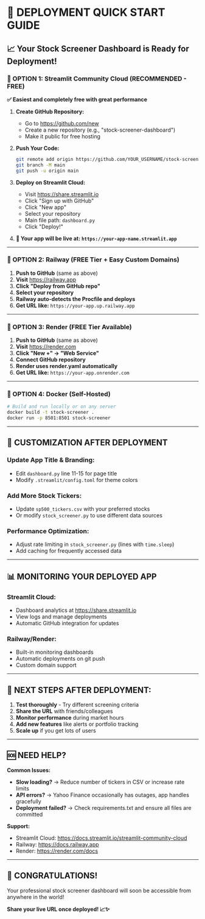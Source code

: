 # 🚀 DEPLOYMENT QUICK START GUIDE

## 📈 Your Stock Screener Dashboard is Ready for Deployment!

### 🌟 OPTION 1: Streamlit Community Cloud (RECOMMENDED - FREE)

**✅ Easiest and completely free with great performance**

1. **Create GitHub Repository:**
   - Go to https://github.com/new
   - Create a new repository (e.g., "stock-screener-dashboard")
   - Make it public for free hosting

2. **Push Your Code:**
   ```bash
   git remote add origin https://github.com/YOUR_USERNAME/stock-screener-dashboard.git
   git branch -M main  
   git push -u origin main
   ```

3. **Deploy on Streamlit Cloud:**
   - Visit https://share.streamlit.io
   - Click "Sign up with GitHub" 
   - Click "New app"
   - Select your repository
   - Main file path: `dashboard.py`
   - Click "Deploy!"

4. **🎉 Your app will be live at: `https://your-app-name.streamlit.app`**

---

### 🚂 OPTION 2: Railway (FREE Tier + Easy Custom Domains)

1. **Push to GitHub** (same as above)
2. **Visit** https://railway.app
3. **Click "Deploy from GitHub repo"**
4. **Select your repository**
5. **Railway auto-detects the Procfile and deploys**
6. **Get URL like:** `https://your-app.up.railway.app`

---

### 🎨 OPTION 3: Render (FREE Tier Available)

1. **Push to GitHub** (same as above)  
2. **Visit** https://render.com
3. **Click "New +" → "Web Service"**
4. **Connect GitHub repository**
5. **Render uses render.yaml automatically**
6. **Get URL like:** `https://your-app.onrender.com`

---

### 🐳 OPTION 4: Docker (Self-Hosted)

```bash
# Build and run locally or on any server
docker build -t stock-screener .
docker run -p 8501:8501 stock-screener
```

---

## 🔧 CUSTOMIZATION AFTER DEPLOYMENT

### Update App Title & Branding:
- Edit `dashboard.py` line 11-15 for page title
- Modify `.streamlit/config.toml` for theme colors

### Add More Stock Tickers:
- Update `sp500_tickers.csv` with your preferred stocks
- Or modify `stock_screener.py` to use different data sources

### Performance Optimization:
- Adjust rate limiting in `stock_screener.py` (lines with `time.sleep`)
- Add caching for frequently accessed data

---

## 📊 MONITORING YOUR DEPLOYED APP

### Streamlit Cloud:
- Dashboard analytics at https://share.streamlit.io
- View logs and manage deployments
- Automatic GitHub integration for updates

### Railway/Render:
- Built-in monitoring dashboards
- Automatic deployments on git push
- Custom domain support

---

## 🎯 NEXT STEPS AFTER DEPLOYMENT:

1. **Test thoroughly** - Try different screening criteria
2. **Share the URL** with friends/colleagues  
3. **Monitor performance** during market hours
4. **Add new features** like alerts or portfolio tracking
5. **Scale up** if you get lots of users

---

## 🆘 NEED HELP?

**Common Issues:**
- **Slow loading?** → Reduce number of tickers in CSV or increase rate limits
- **API errors?** → Yahoo Finance occasionally has outages, app handles gracefully
- **Deployment failed?** → Check requirements.txt and ensure all files are committed

**Support:**
- Streamlit Cloud: https://docs.streamlit.io/streamlit-community-cloud
- Railway: https://docs.railway.app  
- Render: https://render.com/docs

---

## 🎉 CONGRATULATIONS!

Your professional stock screener dashboard will soon be accessible from anywhere in the world! 

**Share your live URL once deployed! 📈✨**
